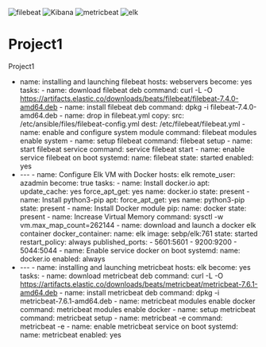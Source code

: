 ![filebeat](https://user-images.githubusercontent.com/80534661/127035687-48aa1e60-cc62-478c-a7f7-239864f3030c.png)
![Kibana](https://user-images.githubusercontent.com/80534661/127035700-08cedb6b-0079-44cd-bedc-29e5395d587b.png)
![metricbeat](https://user-images.githubusercontent.com/80534661/127035721-00e5a2c1-856a-43c9-b9a5-29889c88ecf2.png)
![elk](https://user-images.githubusercontent.com/80534661/127035406-b1e91715-b3fe-4c89-b5f2-6cc0c308e0e5.png)
# Project1
Project1
- name: installing and launching filebeat                                                                                 hosts: webservers                                                                                                       become: yes                                                                                                             tasks:                                                                                                                                                                                                                                            - name: download filebeat deb                                                                                             command: curl -L -O https://artifacts.elastic.co/downloads/beats/filebeat/filebeat-7.4.0-amd64.deb                                                                                                                                            - name: install filebeat deb                                                                                              command: dpkg -i filebeat-7.4.0-amd64.deb                                                                                                                                                                                                     - name: drop in filebeat.yml                                                                                              copy:                                                                                                                     src: /etc/ansible/files/filebeat-config.yml                                                                             dest: /etc/filebeat/filebeat.yml                                                                                                                                                                                                            - name: enable and configure system module                                                                                command: filebeat modules enable system                                                                                                                                                                                                       - name: setup filebeat                                                                                                    command: filebeat setup                                                                                                                                                                                                                       - name: start filebeat service                                                                                            command: service filebeat start                                                                                                                                                                                                               - name: enable service filebeat on boot                                                                                   systemd:                                                                                                                  name: filebeat                                                                                                          state: started                                                                                                          enabled: yes 
- ---                                                                                                                     - name: Configure Elk VM with Docker                                                                                      hosts: elk                                                                                                              remote_user: azadmin                                                                                                    become: true                                                                                                            tasks:                                                                                                                                                                                                                                            - name: Install docker.io                                                                                                 apt:                                                                                                                      update_cache: yes                                                                                                       force_apt_get: yes                                                                                                      name: docker.io                                                                                                         state: present                                                                                                                                                                                                                              - name: Install python3-pip                                                                                               apt:                                                                                                                      force_apt_get: yes                                                                                                      name: python3-pip                                                                                                       state: present                                                                                                                                                                                                                              - name: Install Docker module                                                                                             pip:                                                                                                                      name: docker                                                                                                            state: present                                                                                                                                                                                                                              - name: Increase Virtual Memory                                                                                           command: sysctl -w vm.max_map_count=262144                                                                                                                                                                                                    - name: download and launch a docker elk container                                                                        docker_container:                                                                                                         name: elk                                                                                                               image: sebp/elk:761                                                                                                     state: started                                                                                                          restart_policy: always                                                                                                  published_ports:                                                                                                          - 5601:5601                                                                                                             - 9200:9200                                                                                                             - 5044:5044                                                                                                                                                                                                                               - name: Enable service docker on boot                                                                                     systemd:                                                                                                                  name: docker.io                                                                                                         enabled: always
- ---                                                                                                                     - name: installing and launching metricbeat                                                                               hosts: elk                                                                                                              become: yes                                                                                                             tasks:                                                                                                                                                                                                                                            - name: download metricbeat deb                                                                                           command: curl -L -O https://artifacts.elastic.co/downloads/beats/metricbeat/metricbeat-7.6.1-amd64.deb                                                                                                                                        - name: install metricbeat deb                                                                                            command: dpkg -i metricbeat-7.6.1-amd64.deb                                                                                                                                                                                                   - name: metricbeat modules enable docker                                                                                  command: metricbeat modules enable docker                                                                                                                                                                                                     - name: setup metricbeat                                                                                                  command: metricbeat setup                                                                                                                                                                                                                     - name: metricbeat -e                                                                                                     command: metricbeat -e                                                                                                                                                                                                                        - name: enable metricbeat service on boot                                                                                 systemd:                                                                                                                  name: metricbeat                                                                                                        enabled: yes
